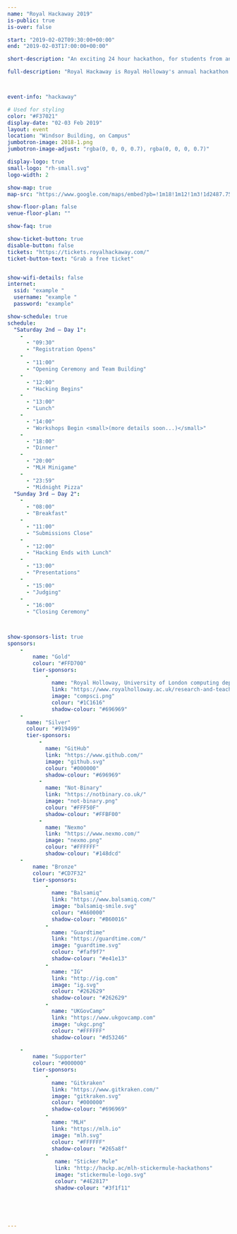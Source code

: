 ```yaml
---
name: "Royal Hackaway 2019"
is-public: true
is-over: false

start: "2019-02-02T09:30:00+00:00"
end: "2019-02-03T17:00:00+00:00"

short-description: "An exciting 24 hour hackathon, for students from any university."

full-description: "Royal Hackaway is Royal Holloway's annual hackathon. <br>Open to university students from the UK and around the world, in this 24 hour hackathon you'll work as a group to build a project. You'll pick up new skills, try out new tech, and meet new people. This is our second time running this event, and we're excited to create a more inclusive and rewarding event for all. "



event-info: "hackaway"

# Used for styling
color: "#F37021"
display-date: "02-03 Feb 2019"
layout: event
location: "Windsor Building, on Campus"
jumbotron-image: 2018-1.png
jumbotron-image-adjust: "rgba(0, 0, 0, 0.7), rgba(0, 0, 0, 0.7)"

display-logo: true
small-logo: "rh-small.svg"
logo-width: 2

show-map: true
map-src: "https://www.google.com/maps/embed?pb=!1m18!1m12!1m3!1d2487.759701888386!2d-0.5680310838687079!3d51.42584067962183!2m3!1f0!2f0!3f0!3m2!1i1024!2i768!4f13.1!3m3!1m2!1s0x487679fe3dce3113%3A0x47f0f448b19730a3!2sWindsor+Building!5e0!3m2!1sen!2suk!4v1546448505106"

show-floor-plan: false
venue-floor-plan: ""

show-faq: true

show-ticket-button: true
disable-button: false
tickets: "https://tickets.royalhackaway.com/"
ticket-button-text: "Grab a free ticket"


show-wifi-details: false
internet:
  ssid: "example "
  username: "example "
  password: "example"

show-schedule: true
schedule:
  "Saturday 2nd — Day 1":
    -
      - "09:30"
      - "Registration Opens"
    -
      - "11:00"
      - "Opening Ceremony and Team Building"
    -
      - "12:00"
      - "Hacking Begins"
    -
      - "13:00"
      - "Lunch"
    -
      - "14:00"
      - "Workshops Begin <small>(more details soon...)</small>"
    -
      - "18:00"
      - "Dinner"
    -
      - "20:00"
      - "MLH Minigame"
    -
      - "23:59"
      - "Midnight Pizza"
  "Sunday 3rd — Day 2":
    -
      - "08:00"
      - "Breakfast"
    -
      - "11:00"
      - "Submissions Close"
    -
      - "12:00"
      - "Hacking Ends with Lunch"
    -
      - "13:00"
      - "Presentations"
    -
      - "15:00"
      - "Judging"
    -
      - "16:00"
      - "Closing Ceremony"



show-sponsors-list: true
sponsors:
    -
        name: "Gold"
        colour: "#FFD700"
        tier-sponsors:
            -
              name: "Royal Holloway, University of London computing department"
              link: "https://www.royalholloway.ac.uk/research-and-teaching/departments-and-schools/computer-science/"
              image: "compsci.png"
              colour: "#1C1616"
              shadow-colour: "#696969"
    -
      name: "Silver"
      colour: "#919499"
      tier-sponsors:
          -
            name: "GitHub"
            link: "https://www.github.com/"
            image: "github.svg"
            colour: "#000000"
            shadow-colour: "#696969"
          -
            name: "Not-Binary"
            link: "https://notbinary.co.uk/"
            image: "not-binary.png"
            colour: "#FFF50F"
            shadow-colour: "#FFBF00"
          -
            name: "Nexmo"
            link: "https://www.nexmo.com/"
            image: "nexmo.png"
            colour: "#FFFFFF"
            shadow-colour: "#148dcd"
    -
        name: "Bronze"
        colour: "#CD7F32"
        tier-sponsors:
            -
              name: "Balsamiq"
              link: "https://www.balsamiq.com/"
              image: "balsamiq-smile.svg"
              colour: "#A60000"
              shadow-colour: "#B60016"
            -
              name: "Guardtime"
              link: "https://guardtime.com/"
              image: "guardtime.svg"
              colour: "#faf9f7"
              shadow-colour: "#e41e13" 
            -
              name: "IG"
              link: "http://ig.com"
              image: "ig.svg"
              colour: "#262629"
              shadow-colour: "#262629"
            -
              name: "UKGovCamp"
              link: "https://www.ukgovcamp.com"
              image: "ukgc.png"
              colour: "#FFFFFF"
              shadow-colour: "#d53246"

    -
        name: "Supporter"
        colour: "#000000"
        tier-sponsors:
            -
              name: "Gitkraken"
              link: "https://www.gitkraken.com/"
              image: "gitkraken.svg"
              colour: "#000000"
              shadow-colour: "#696969"
            -
              name: "MLH"
              link: "https://mlh.io"
              image: "mlh.svg"
              colour: "#FFFFFF"
              shadow-colour: "#265a8f"
            -
               name: "Sticker Mule"
               link: "http://hackp.ac/mlh-stickermule-hackathons"
               image: "stickermule-logo.svg"
               colour: "#4E2817"
               shadow-colour: "#3f1f11"
 




---
```


<!--             -
              name: "Not-Binary"
              link: "https://notbinary.co.uk/"
              image: "not-binary.png"
              colour: "#FFF50F"
              shadow-colour: "#FFBF00"
    -
        name: "Silver"
        colour: "#919499"
        tier-sponsors:
            -
              name: "Balsamiq"
              link: "https://www.balsamiq.com/"
              image: "balsamiq-smile.svg"
              colour: "#A60000"
              shadow-colour: "#B60016"

 -->
